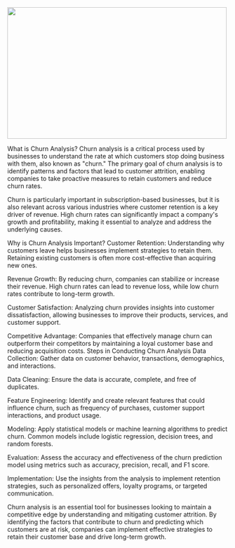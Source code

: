 <img src="https://www.google.com/url?sa=i&url=https%3A%2F%2Fwww.netsuite.com%2Fportal%2Fresource%2Farticles%2Fhuman-resources%2Fcustomer-churn-analysis.shtml&psig=AOvVaw2OV6gbULJuefkQhLk0-7h4&ust=1723926277029000&source=images&cd=vfe&opi=89978449&ved=0CBMQjRxqFwoTCMCT-Jms-ocDFQAAAAAdAAAAABAJ"  width="500" height="300">

What is Churn Analysis?
Churn analysis is a critical process used by businesses to understand the rate at which customers stop doing business with them, also known as "churn." The primary goal of churn analysis is to identify patterns and factors that lead to customer attrition, enabling companies to take proactive measures to retain customers and reduce churn rates.

Churn is particularly important in subscription-based businesses, but it is also relevant across various industries where customer retention is a key driver of revenue. High churn rates can significantly impact a company's growth and profitability, making it essential to analyze and address the underlying causes.

Why is Churn Analysis Important?
Customer Retention: Understanding why customers leave helps businesses implement strategies to retain them. Retaining existing customers is often more cost-effective than acquiring new ones.

Revenue Growth: By reducing churn, companies can stabilize or increase their revenue. High churn rates can lead to revenue loss, while low churn rates contribute to long-term growth.

Customer Satisfaction: Analyzing churn provides insights into customer dissatisfaction, allowing businesses to improve their products, services, and customer support.

Competitive Advantage: Companies that effectively manage churn can outperform their competitors by maintaining a loyal customer base and reducing acquisition costs.
Steps in Conducting Churn Analysis
Data Collection: Gather data on customer behavior, transactions, demographics, and interactions.

Data Cleaning: Ensure the data is accurate, complete, and free of duplicates.

Feature Engineering: Identify and create relevant features that could influence churn, such as frequency of purchases, customer support interactions, and product usage.

Modeling: Apply statistical models or machine learning algorithms to predict churn. Common models include logistic regression, decision trees, and random forests.

Evaluation: Assess the accuracy and effectiveness of the churn prediction model using metrics such as accuracy, precision, recall, and F1 score.

Implementation: Use the insights from the analysis to implement retention strategies, such as personalized offers, loyalty programs, or targeted communication.


Churn analysis is an essential tool for businesses looking to maintain a competitive edge by understanding and mitigating customer attrition. By identifying the factors that contribute to churn and predicting which customers are at risk, companies can implement effective strategies to retain their customer base and drive long-term growth.

